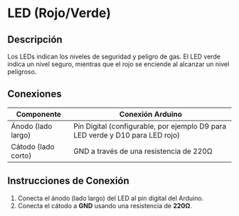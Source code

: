 # LED (Rojo/Verde)

## Descripción
Los LEDs indican los niveles de seguridad y peligro de gas. El LED verde indica un nivel seguro, mientras que el rojo se enciende al alcanzar un nivel peligroso.

## Conexiones
| Componente | Conexión Arduino |
|------------|-------------------|
| Ánodo (lado largo) | Pin Digital (configurable, por ejemplo D9 para LED verde y D10 para LED rojo) |
| Cátodo (lado corto) | GND a través de una resistencia de 220Ω |

## Instrucciones de Conexión
1. Conecta el ánodo (lado largo) del LED al pin digital del Arduino.
2. Conecta el cátodo a **GND** usando una resistencia de **220Ω**.
